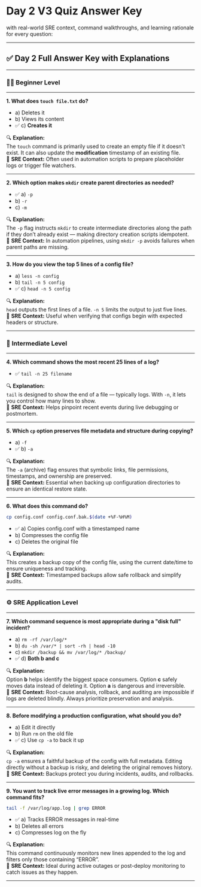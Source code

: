 # **Day 2 V3 Quiz Answer Key**

with real-world SRE context, command walkthroughs, and learning rationale for every question:

---

## ✅ **Day 2 Full Answer Key with Explanations**

---

### 🧑‍🏫 **Beginner Level**

---

**1. What does `touch file.txt` do?**  

- a) Deletes it  
- b) Views its content  
- ✅ c) **Creates it**

🔍 **Explanation:**  
The `touch` command is primarily used to create an empty file if it doesn't exist. It can also update the **modification** timestamp of an existing file.  
📌 **SRE Context:** Often used in automation scripts to prepare placeholder logs or trigger file watchers.

---

**2. Which option makes `mkdir` create parent directories as needed?**  

- ✅ a) `-p`  
- b) `-r`  
- c) `-m`

🔍 **Explanation:**  
The `-p` flag instructs `mkdir` to create intermediate directories along the path if they don’t already exist — making directory creation scripts idempotent.  
📌 **SRE Context:** In automation pipelines, using `mkdir -p` avoids failures when parent paths are missing.

---

**3. How do you view the top 5 lines of a config file?**  

- a) `less -n config`  
- b) `tail -n 5 config`  
- ✅ c) `head -n 5 config`

🔍 **Explanation:**  
`head` outputs the first lines of a file. `-n 5` limits the output to just five lines.  
📌 **SRE Context:** Useful when verifying that configs begin with expected headers or structure.

---

### 🧩 **Intermediate Level**

---

**4. Which command shows the most recent 25 lines of a log?**  

- ✅ `tail -n 25 filename`

🔍 **Explanation:**  
`tail` is designed to show the end of a file — typically logs. With `-n`, it lets you control how many lines to show.  
📌 **SRE Context:** Helps pinpoint recent events during live debugging or postmortem.

---

**5. Which `cp` option preserves file metadata and structure during copying?**  

- a) `-f`  
- ✅ b) `-a`

🔍 **Explanation:**  
The `-a` (archive) flag ensures that symbolic links, file permissions, timestamps, and ownership are preserved.  
📌 **SRE Context:** Essential when backing up configuration directories to ensure an identical restore state.

---

**6. What does this command do?**  

```bash
cp config.conf config.conf.bak.$(date +%F-%H%M)
```  

- ✅ a) Copies config.conf with a timestamped name  
- b) Compresses the config file  
- c) Deletes the original file

🔍 **Explanation:**  
This creates a backup copy of the config file, using the current date/time to ensure uniqueness and tracking.  
📌 **SRE Context:** Timestamped backups allow safe rollback and simplify audits.

---

### ⚙️ **SRE Application Level**

---

**7. Which command sequence is most appropriate during a \"disk full\" incident?**  

- a) `rm -rf /var/log/*`  
- b) `du -sh /var/* | sort -rh | head -10`  
- c) `mkdir /backup && mv /var/log/* /backup/`  
- ✅ d) **Both b and c**

🔍 **Explanation:**  
Option **b** helps identify the biggest space consumers. Option **c** safely moves data instead of deleting it. Option **a** is dangerous and irreversible.  
📌 **SRE Context:** Root-cause analysis, rollback, and auditing are impossible if logs are deleted blindly. Always prioritize preservation and analysis.

---

**8. Before modifying a production configuration, what should you do?**  

- a) Edit it directly  
- b) Run `rm` on the old file  
- ✅ c) Use `cp -a` to back it up

🔍 **Explanation:**  
`cp -a` ensures a faithful backup of the config with full metadata. Editing directly without a backup is risky, and deleting the original removes history.  
📌 **SRE Context:** Backups protect you during incidents, audits, and rollbacks.

---

**9. You want to track live error messages in a growing log. Which command fits?**  

```bash
tail -f /var/log/app.log | grep ERROR
```  

- ✅ a) Tracks ERROR messages in real-time  
- b) Deletes all errors  
- c) Compresses log on the fly

🔍 **Explanation:**  
This command continuously monitors new lines appended to the log and filters only those containing “ERROR”.  
📌 **SRE Context:** Ideal during active outages or post-deploy monitoring to catch issues as they happen.

---
